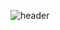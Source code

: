 ![header](https://capsule-render.vercel.app/api?type=rounded&color=0F4C81&text=PROJECT%20MYZENERATION&animation=twinkling&fontSize=40&fontAlignY=50&fontAlign=50&height=180&fontColor=FFFFFF)
